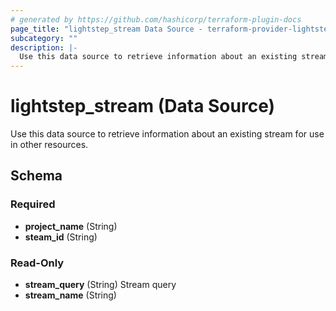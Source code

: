 ```yaml
---
# generated by https://github.com/hashicorp/terraform-plugin-docs
page_title: "lightstep_stream Data Source - terraform-provider-lightstep"
subcategory: ""
description: |-
  Use this data source to retrieve information about an existing stream for use in other resources.
---
```


# lightstep_stream (Data Source)

Use this data source to retrieve information about an existing stream for use in other resources.



<!-- schema generated by tfplugindocs -->
## Schema

### Required

- **project_name** (String)
- **steam_id** (String)

### Read-Only

- **stream_query** (String) Stream query
- **stream_name** (String)


